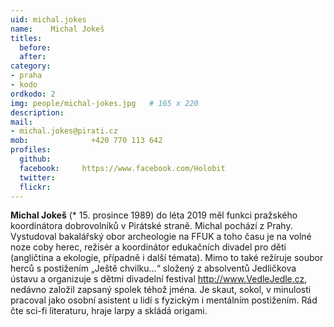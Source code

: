 ```yaml
---
uid: michal.jokes
name:    Michal Jokeš
titles:
  before:
  after:
category:      
- praha
- kodo
ordkodo: 2
img: people/michal-jokes.jpg   # 165 x 220
description:  
mail:
- michal.jokes@pirati.cz
mob:			  +420 770 113 642
profiles:
  github:       
  facebook:     https://www.facebook.com/Holobit
  twitter: 		  
  flickr:		  
---
```


**Michal Jokeš** (* 15. prosince 1989) do léta 2019 měl funkci pražského koordinátora dobrovolníků v Pirátské straně. Michal pochází z Prahy. Vystudoval bakalářský obor archeologie na FFUK a toho času je na volné noze coby herec, režisér a koordinátor edukačních divadel pro děti (angličtina a ekologie, případně i další témata). Mimo to také režíruje soubor herců s postižením „Ještě chvilku…“ složený z absolventů Jedličkova ústavu a organizuje s dětmi divadelní festival http://www.VedleJedle.cz, nedávno založil zapsaný spolek téhož jména. Je skaut, sokol, v minulosti pracoval jako osobní asistent u lidí s fyzickým i mentálním postižením. Rád čte sci-fi literaturu, hraje larpy a skládá origami.

